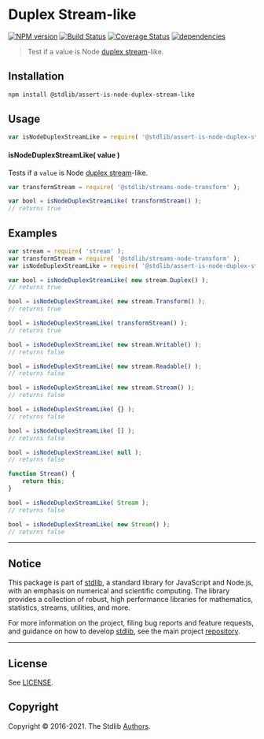<!--

@license Apache-2.0

Copyright (c) 2018 The Stdlib Authors.

Licensed under the Apache License, Version 2.0 (the "License");
you may not use this file except in compliance with the License.
You may obtain a copy of the License at

   http://www.apache.org/licenses/LICENSE-2.0

Unless required by applicable law or agreed to in writing, software
distributed under the License is distributed on an "AS IS" BASIS,
WITHOUT WARRANTIES OR CONDITIONS OF ANY KIND, either express or implied.
See the License for the specific language governing permissions and
limitations under the License.

-->

# Duplex Stream-like

[![NPM version][npm-image]][npm-url] [![Build Status][test-image]][test-url] [![Coverage Status][coverage-image]][coverage-url] [![dependencies][dependencies-image]][dependencies-url]

> Test if a value is Node [duplex stream][nodejs-stream]-like.

<section class="installation">

## Installation

```bash
npm install @stdlib/assert-is-node-duplex-stream-like
```

</section>

<section class="usage">

## Usage

```javascript
var isNodeDuplexStreamLike = require( '@stdlib/assert-is-node-duplex-stream-like' );
```

#### isNodeDuplexStreamLike( value )

Tests if a `value` is Node [duplex stream][nodejs-stream]-like.

```javascript
var transformStream = require( '@stdlib/streams-node-transform' );

var bool = isNodeDuplexStreamLike( transformStream() );
// returns true
```

</section>

<!-- /.usage -->

<section class="notes">

</section>

<!-- /.notes -->

<section class="examples">

## Examples

<!-- eslint no-undef: "error" -->

```javascript
var stream = require( 'stream' );
var transformStream = require( '@stdlib/streams-node-transform' );
var isNodeDuplexStreamLike = require( '@stdlib/assert-is-node-duplex-stream-like' );

var bool = isNodeDuplexStreamLike( new stream.Duplex() );
// returns true

bool = isNodeDuplexStreamLike( new stream.Transform() );
// returns true

bool = isNodeDuplexStreamLike( transformStream() );
// returns true

bool = isNodeDuplexStreamLike( new stream.Writable() );
// returns false

bool = isNodeDuplexStreamLike( new stream.Readable() );
// returns false

bool = isNodeDuplexStreamLike( new stream.Stream() );
// returns false

bool = isNodeDuplexStreamLike( {} );
// returns false

bool = isNodeDuplexStreamLike( [] );
// returns false

bool = isNodeDuplexStreamLike( null );
// returns false

function Stream() {
    return this;
}

bool = isNodeDuplexStreamLike( Stream );
// returns false

bool = isNodeDuplexStreamLike( new Stream() );
// returns false
```

</section>

<!-- /.examples -->


<section class="main-repo" >

* * *

## Notice

This package is part of [stdlib][stdlib], a standard library for JavaScript and Node.js, with an emphasis on numerical and scientific computing. The library provides a collection of robust, high performance libraries for mathematics, statistics, streams, utilities, and more.

For more information on the project, filing bug reports and feature requests, and guidance on how to develop [stdlib][stdlib], see the main project [repository][stdlib].

---

## License

See [LICENSE][stdlib-license].


## Copyright

Copyright &copy; 2016-2021. The Stdlib [Authors][stdlib-authors].

</section>

<!-- /.stdlib -->

<!-- Section for all links. Make sure to keep an empty line after the `section` element and another before the `/section` close. -->

<section class="links">

[npm-image]: http://img.shields.io/npm/v/@stdlib/assert-is-node-duplex-stream-like.svg
[npm-url]: https://npmjs.org/package/@stdlib/assert-is-node-duplex-stream-like

[test-image]: https://github.com/stdlib-js/assert-is-node-duplex-stream-like/actions/workflows/test.yml/badge.svg
[test-url]: https://github.com/stdlib-js/assert-is-node-duplex-stream-like/actions/workflows/test.yml

[coverage-image]: https://img.shields.io/codecov/c/github/stdlib-js/assert-is-node-duplex-stream-like/main.svg
[coverage-url]: https://codecov.io/github/stdlib-js/assert-is-node-duplex-stream-like?branch=main

[dependencies-image]: https://img.shields.io/david/stdlib-js/assert-is-node-duplex-stream-like
[dependencies-url]: https://david-dm.org/stdlib-js/assert-is-node-duplex-stream-like/main

[stdlib]: https://github.com/stdlib-js/stdlib

[stdlib-authors]: https://github.com/stdlib-js/stdlib/graphs/contributors

[stdlib-license]: https://raw.githubusercontent.com/stdlib-js/assert-is-node-duplex-stream-like/main/LICENSE

[nodejs-stream]: https://nodejs.org/api/stream.html

</section>

<!-- /.links -->
